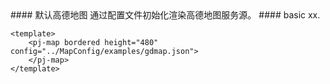 <cn>
#### 默认高德地图
通过配置文件初始化渲染高德地图服务源。
</cn>

<us>
#### basic
xx.
</us>

```tpl
<template>
	<pj-map bordered height="480" config="../MapConfig/examples/gdmap.json">
	</pj-map>
</template>
```
